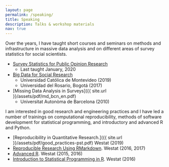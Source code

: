```yaml
---
layout: page
permalink: /speaking/
title: Speaking
description: Talks & workshop materials
nav: true
---
```


<!-- I speak frequently about social research and technology to specialized -->
<!-- and audiences. diverse audiences -- at conferences, seminars and in -->
<!-- events. In addition, I participate in professional forums as speaker -->
<!-- on research and professional management. Also as mentor. -->

Over the years, I have taught short courses and seminars on methods
and infrastructure in massive data analysis and on different areas of
survey statistics for social scientists. 

* [Survey Statistics for Public Opinion Research](http://griverorz.net/survey-methods/)
  * Last taught January, 2020
* [Big Data for Social Research](http://griverorz.net/big-data/)
  * Universidad Cat&oacute;lica de Montevideo (2019)
  * Universidad del Rosario, Bogot&aacute; (2017)
* [Missing Data Analysis in Surveys]({{ site.url }}/assets/pdf/md_bcn_en.pdf)
  * Universitat Auton&ograve;ma de Barcelona (2010)

I am interested in good research and engineering practices and I have
led a number of trainings on computational reproducibility, methods of
software development for statistical programming, and introductory and
advanced R and Python.

* [Reproducibility in Quantitative Research.]({{ site.url }}/assets/pdf/good_practices-pst.pdf) Westat (2019)
* [Reproducible Research Using RMarkdown](https://github.com/griverorz/westraining-rmarkdown). Westat (2016, 2017)
* [Advanced R](https://github.com/griverorz/westraining-R/tree/master/advanced-R). Westat (2015, 2016)
* [Introduction to Statistical Programming in R](https://github.com/griverorz/westraining-R/tree/master/advanced-R). Westat (2016)

